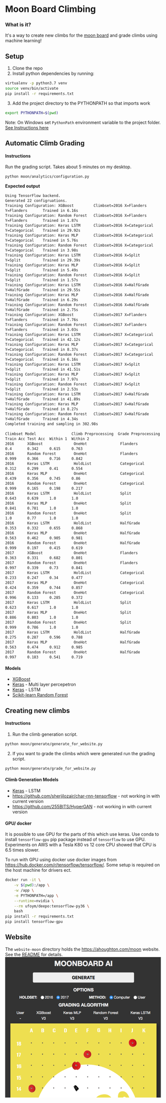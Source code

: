 # Moon Board Climbing

### What is it?

It's a way to create new climbs for the [moon board](https://www.moonboard.com/) and grade climbs using machine learning!

## Setup

1. Clone the repo
2. Install python dependencies by running:
```sh
virtualenv -p python3.7 venv
source venv/bin/activate
pip install -r requirements.txt
```
3. Add the project directory to the PYTHONPATH so that imports work
```sh
export PYTHONPATH=$(pwd)
```
Note: On Windows set `PythonPath` environment variable to the project folder. [See Instructions here](https://www.codingdefined.com/2015/09/how-to-set-up-pythonpath-in-windows-10.html)


## Automatic Climb Grading
#### Instructions
Run the grading script. Takes about 5 minutes on my desktop.
```sh
python moon/analytics/configuration.py
```
**Expected output**
```
Using TensorFlow backend.
Generated 22 configruations.
Training Configuration: XGBoost         Climbset=2016 X=Flanders      Y=Flanders       Trained in 6.16s
Training Configuration: Random Forest   Climbset=2016 X=Flanders      Y=Flanders       Trained in 1.87s
Training Configuration: Keras LSTM      Climbset=2016 X=Categorical   Y=Categorical    Trained in 29.92s
Training Configuration: Keras MLP       Climbset=2016 X=Categorical   Y=Categorical    Trained in 5.76s
Training Configuration: Random Forest   Climbset=2016 X=Categorical   Y=Categorical    Trained in 3.98s
Training Configuration: Keras LSTM      Climbset=2016 X=Split         Y=Split          Trained in 29.39s
Training Configuration: Keras MLP       Climbset=2016 X=Split         Y=Split          Trained in 5.49s
Training Configuration: Random Forest   Climbset=2016 X=Split         Y=Split          Trained in 1.57s
Training Configuration: Keras LSTM      Climbset=2016 X=HalfGrade     Y=HalfGrade      Trained in 29.55s
Training Configuration: Keras MLP       Climbset=2016 X=HalfGrade     Y=HalfGrade      Trained in 6.29s
Training Configuration: Random Forest   Climbset=2016 X=HalfGrade     Y=HalfGrade      Trained in 2.75s
Training Configuration: XGBoost         Climbset=2017 X=Flanders      Y=Flanders       Trained in 7.76s
Training Configuration: Random Forest   Climbset=2017 X=Flanders      Y=Flanders       Trained in 3.03s
Training Configuration: Keras LSTM      Climbset=2017 X=Categorical   Y=Categorical    Trained in 42.12s
Training Configuration: Keras MLP       Climbset=2017 X=Categorical   Y=Categorical    Trained in 8.37s
Training Configuration: Random Forest   Climbset=2017 X=Categorical   Y=Categorical    Trained in 6.16s
Training Configuration: Keras LSTM      Climbset=2017 X=Split         Y=Split          Trained in 41.51s
Training Configuration: Keras MLP       Climbset=2017 X=Split         Y=Split          Trained in 7.97s
Training Configuration: Random Forest   Climbset=2017 X=Split         Y=Split          Trained in 2.53s
Training Configuration: Keras LSTM      Climbset=2017 X=HalfGrade     Y=HalfGrade      Trained in 41.89s
Training Configuration: Keras MLP       Climbset=2017 X=HalfGrade     Y=HalfGrade      Trained in 8.27s
Training Configuration: Random Forest   Climbset=2017 X=HalfGrade     Y=HalfGrade      Trained in 4.34s
Completed training and sampling in 302.98s

Climbset Model                Climb Preprocessing  Grade Preprocessing  Train Acc Test Acc  Within 1  Within 2
2016      XGBoost              OneHot               Flanders             0.4       0.342     0.615     0.763
2016      Random Forest        OneHot               Flanders             0.999     0.366     0.716     0.842
2016      Keras LSTM           HoldList             Categorical          0.312     0.299     0.41      0.554
2016      Keras MLP            OneHot               Categorical          0.439     0.356     0.745     0.86
2016      Random Forest        OneHot               Categorical          0.999     0.165     0.198     0.217
2016      Keras LSTM           HoldList             Split                0.643     0.639     1.0       1.0
2016      Keras MLP            OneHot               Split                0.841     0.781     1.0       1.0
2016      Random Forest        OneHot               Split                1.0       0.77      1.0       1.0
2016      Keras LSTM           HoldList             HalfGrade            0.353     0.332     0.655     0.868
2016      Keras MLP            OneHot               HalfGrade            0.563     0.462     0.905     0.981
2016      Random Forest        OneHot               HalfGrade            0.999     0.197     0.415     0.619
2017      XGBoost              OneHot               Flanders             0.363     0.331     0.682     0.801
2017      Random Forest        OneHot               Flanders             0.997     0.339     0.73      0.841
2017      Keras LSTM           HoldList             Categorical          0.233     0.247     0.34      0.477
2017      Keras MLP            OneHot               Categorical          0.424     0.359     0.744     0.857
2017      Random Forest        OneHot               Categorical          0.996     0.133     0.285     0.372
2017      Keras LSTM           HoldList             Split                0.623     0.617     1.0       1.0
2017      Keras MLP            OneHot               Split                0.886     0.803     1.0       1.0
2017      Random Forest        OneHot               Split                0.999     0.786     1.0       1.0
2017      Keras LSTM           HoldList             HalfGrade            0.275     0.287     0.596     0.788
2017      Keras MLP            OneHot               HalfGrade            0.563     0.474     0.912     0.985
2017      Random Forest        OneHot               HalfGrade            0.997     0.183     0.541     0.719
```

#### Models

* [XGBoost](https://xgboost.readthedocs.io/en/latest)
* [Keras](https://keras.io/) - Multi layer percepetron
* [Keras](https://keras.io/) - LSTM
* [Scikit-learn Random Forest](https://scikit-learn.org/stable/modules/generated/sklearn.ensemble.RandomForestClassifier.html)

## Creating new climbs
#### Instructions
1. Run the climb generation script.
```sh
python moon/generate/generate_for_website.py
```
2. If you want to grade the climbs which were generated run the grading script.
```sh
python moon/generate/grade_for_website.py
```

#### Climb Generation Models

* [Keras](https://keras.io/) - LSTM
* https://github.com/sherjilozair/char-rnn-tensorflow - not working in with current version
* https://github.com/255BITS/HyperGAN - not working in with current version

#### GPU/ docker

It is possible to use GPU for the parts of this which use keras. Use conda to install `tensorflow-gpu` pip package instead of `tensorflow` to use GPU. Experiments on AWS with a Tesla K80 vs 12 core CPU showed that CPU is 6.5 times slower.

To run with GPU using docker use docker images from https://hub.docker.com/r/tensorflow/tensorflow/. Some setup is required on the host machine for drivers ect.
```sh
docker run -it \
    -v $(pwd):/app \
    -w /app \
    -e PYTHONPATH=/app \
    --runtime=nvidia \
    --rm ufoym/deepo:tensorflow-py36 \
    bash
pip install -r requirements.txt
pip install tensorflow-gpu
```

## Website

The `website-moon` directory holds the https://ahoughton.com/moon website. See the [README](website-moon/README.md) for details.
<a href="https://ahoughton.com/moon">
    ![Website](docs/website.png) 
</a>
